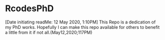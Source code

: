 # RcodesPhD
[Date initiating readMe: 12 May 2020, 1:10PM]
This Repo is a dedication of my PhD works. Hopefully I can make this repo available for others to benefit a little from it if not all.(May12,2020;117PM)

